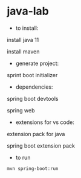 # java-lab

* to install:

install java 11

install maven

* generate project:

sprint boot initializer

* dependencies:

spring boot devtools

spring web

* extensions for vs code:

extension pack for java

spring boot extension pack

* to run

`mvn spring-boot:run`
